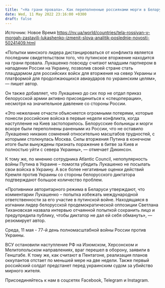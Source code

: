 ```yaml
---
title: "«На грани провала». Как переполненные россиянами морги в Беларуси, заставили Лукашенко менять собственную риторику."
date: Wed, 11 May 2022 23:16:00 +0300
draft: false
---
```

Источник: Новое Время https://nv.ua/world/countries/tela-rossiyan-v-morgah-zastavili-lukashenko-izmenit-slova-analitik-poslednie-novosti-50241409.html


«Попытки минского лидера дистанцироваться от конфликта является последним свидетельством того, что путинское вторжение находится на грани провала. Лукашенко повсюду считают младшим партнером в нападении России на Украину, позволив своей стране стать плацдармом для российских войск для вторжения на север Украины и платформой для продолжающихся авиаударов по украинским целям», — пишет автор.

Он также добавляет, что Лукашенко до сих пор не отдал приказ белорусской армии активно присоединиться к «спецоперации», несмотря на значительное давление со стороны России.

«Это нежелание отчасти объясняется огромными потерями, которые понесли российские войска в первые недели конфликта, когда наступление на Киев застопорилось. Белорусские больницы и морги вскоре были переполнены ранеными из России, что не оставило Лукашенко никаких сомнений относительно масштабов трудностей, с которыми столкнулась Москва. Силы вторжения Путина в конечном итоге были вынуждены признать поражение в битве за Киев и полностью уйти с севера Украины», — отмечает Дикинсон.

К тому же, по мнению сотрудника Atlantic Council, непопулярность войны Путина в Украине – помогла убедить Лукашенко не посылать свои войска в Украину. А все более негативные оценки действий Кремля против Украины со стороны белорусского диктатора подтверждают большое количество проблем.

«Противники авторитарного режима в Беларуси утверждают, что комментарии Лукашенко – попытка избежать международной ответственности за его участие в путинской войне. Находящаяся в изгнании лидер белорусской продемократической оппозиции Светлана Тихановская назвала интервью отчаянной попыткой сохранить лицо и предупредила публику, чтобы диктатор не дал ей себя обмануть», — резюмирует автор.

Среда, 11 мая - 77-й день полномасштабной войны России против Украины.

ВСУ остановили наступление РФ на Изюмском, Херсонском и Мелитопольском направлениях, враг перешел в оборону, заявили в Генштабе. К тому же, как считают в Пентагоне, реализация планов оккупантов отстает по меньшей мере на две недели. Также первый российский солдат предстанет перед украинским судом за убийство мирного жителя.

Присоединяйтесь к нам в соцсетях Facebook, Telegram и Instagram.
